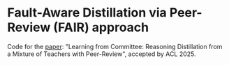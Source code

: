 # Fault-Aware Distillation via Peer-Review (FAIR) approach
Code for the [paper](https://arxiv.org/abs/2410.03663): "Learning from Committee: Reasoning Distillation from a Mixture of Teachers with Peer-Review", accepted by ACL 2025.
